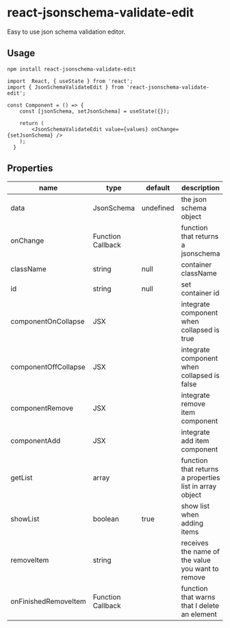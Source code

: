 
#  react-jsonschema-validate-edit
Easy to use json schema validation editor.

##  Usage

`npm install react-jsonschema-validate-edit`

  

    import  React, { useState } from 'react';
    import { JsonSchemaValidateEdit } from 'react-jsonschema-validate-edit';
    
    const Component = () => {
	    const [jsonSchema, setJsonSchema] = useState({});
	    
	    return (
		    <JsonSchemaValidateEdit value={values} onChange={setJsonSchema} />
	    );
	  }

## Properties
| name | type | default | description |
|--|----------|------------|-------------|
| data | JsonSchema | undefined | the json schema object |
| onChange | Function Callback |  | function that returns a jsonschema |
| className | string | null |  container className |
| id | string | null  | set container id |
| componentOnCollapse | JSX |  | integrate component when collapsed is true |
| componentOffCollapse | JSX |  | integrate component when collapsed is false |
| componentRemove | JSX |  | integrate remove item component|
| componentAdd | JSX |  | integrate add item component |
| getList | array |  | function that returns a properties list in array object |
| showList | boolean | true | show list when adding items |
| removeItem | string |  | receives the name of the value you want to remove |
| onFinishedRemoveItem | Function Callback |  | function that warns that I delete an element |
